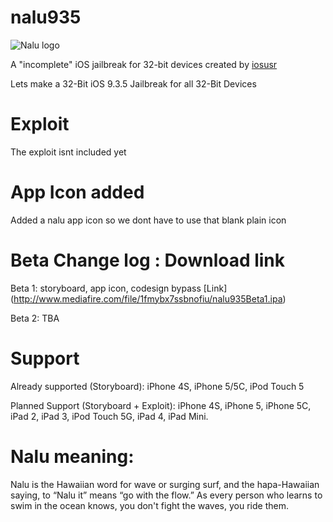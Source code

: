 # nalu935

![Nalu logo](https://github.com/osxusr/nalu935/)

A "incomplete" iOS jailbreak for 32-bit devices created by [iosusr](https://twitter.com/iosusr)

Lets make a 32-Bit iOS 9.3.5 Jailbreak for all 32-Bit Devices

# Exploit

The exploit isnt included yet

# App Icon added

Added a nalu app icon so we dont have to use that blank plain icon

# Beta Change log : Download link

Beta 1: storyboard, app icon, codesign bypass [Link] (http://www.mediafire.com/file/1fmybx7ssbnofiu/nalu935Beta1.ipa)

Beta 2: TBA


# Support

Already supported (Storyboard): iPhone 4S, iPhone 5/5C, iPod Touch 5

Planned Support (Storyboard + Exploit): iPhone 4S, iPhone 5, iPhone 5C, iPad 2, iPad 3, iPod Touch 5G, iPad 4, iPad Mini.

# Nalu meaning:

Nalu is the Hawaiian word for wave or surging surf, 
and the hapa-Hawaiian saying, to “Nalu it” means “go with the flow.” 
As every person who learns to swim in the ocean knows, 
you don't fight the waves, you ride them.
